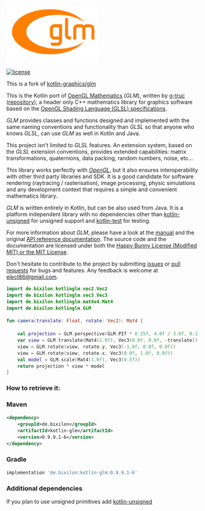 ![glm](logo-mini.png)

[![license](https://img.shields.io/badge/License-MIT-orange.svg)](https://github.com/kotlin-graphics/glm/blob/master/LICENSE) 

This is a fork of [kotlin-graphics/glm](https://github.com/kotlin-graphics/glm)

This is the Kotlin port of [OpenGL Mathematics](http://glm.g-truc.net/) (*GLM*), written by [g-truc](https://github.com/Groovounet) ([repository](https://github.com/g-truc/glm)), a header only C++ mathematics library for graphics software based on the [OpenGL Shading Language (GLSL) specifications](https://www.opengl.org/registry/doc/GLSLangSpec.4.50.diff.pdf).

*GLM* provides classes and functions designed and implemented with the same naming conventions and functionality than *GLSL* so that anyone who knows *GLSL*, can use *GLM* as well in Kotlin and Java.

This project isn't limited to *GLSL* features. An extension system, based on the *GLSL* extension conventions, provides extended capabilities: matrix transformations, quaternions, data packing, random numbers, noise, etc...

This library works perfectly with *[OpenGL](https://www.opengl.org)*, but it also ensures interoperability with other third party libraries and SDK. It is a good candidate for software rendering (raytracing / rasterisation), image processing, physic simulations and any development context that requires a simple and convenient mathematics library.

*GLM* is written entirely in Kotlin, but can be also used from Java. It is a platform independent library with no dependencies other than [kotlin-unsigned](https://github.com/elect86/kotlin-unsigned) for unsigned support and [kotlin-test](https://github.com/kotlintest/kotlintest) for testing.

For more information about *GLM*, please have a look at the [manual](https://github.com/kotlin-graphics/glm/wiki) and the original [API reference documentation](http://glm.g-truc.net/0.9.8/api/index.html).
The source code and the documentation are licensed under both the [Happy Bunny License (Modified MIT) or the MIT License](https://github.com/kotlin-graphics/glm/wiki/Manual#section0).

Don't hesitate to contribute to the project by submitting [issues](https://github.com/kotlin-graphics/glm/issues) or [pull requests](https://github.com/kotlin-graphics/glm/pulls) for bugs and features. Any feedback is welcome at [elect86@gmail.com](mailto://elect86@gmail.com).

```kotlin
import de.bixilon.kotlinglm.vec2.Vec2
import de.bixilon.kotlinglm.vec3.Vec3
import de.bixilon.kotlinglm.mat4x4.Mat4
import de.bixilon.kotlinglm.GLM

fun camera(translate: Float, rotate: Vec2): Mat4 {

    val projection = GLM.perspective(GLM.PIf * 0.25f, 4.0f / 3.0f, 0.1f, 100.0f)
    var view = GLM.translate(Mat4(1.0f), Vec3(0.0f, 0.0f, -translate))
    view = GLM.rotate(view, rotate.y, Vec3(-1.0f, 0.0f, 0.0f))
    view = GLM.rotate(view, rotate.x, Vec3(0.0f, 1.0f, 0.0f))
    val model = GLM.scale(Mat4(1.0f), Vec3(0.5f))
    return projection * view * model
}
```

### How to retrieve it:


### Maven

```xml
<dependency>
    <groupId>de.bixilon</groupId>
    <artifactId>kotlin-glm</artifactId>
    <version>0.9.9.1-6</version>
</dependency>
```

### Gradle

```groovy
implementation 'de.bixilon:kotlin-glm:0.9.9.1-6'
```

### Additional dependencies
If you plan to use unsigned primitives add [kotlin-unsigned](https://github.com/kotlin-graphics/kotlin-unsigned)
